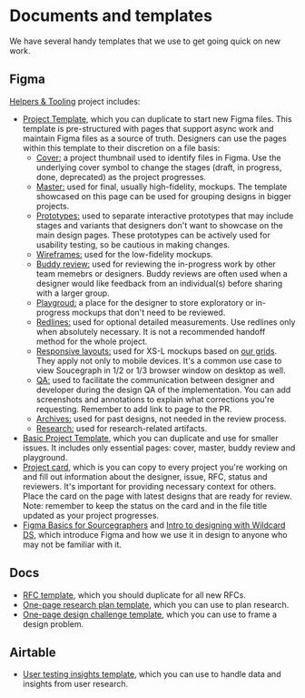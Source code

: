 # Documents and templates

We have several handy templates that we use to get going quick on new work.

## Figma

[Helpers & Tooling](https://www.figma.com/files/project/12944215/Helpers-%26-Tooling?fuid=872030793297791611) project includes:

- [Project Template](https://www.figma.com/file/JzufQnpTQtreyfnA3qpmfz/Project-Template), which you can duplicate to start new Figma files. This template is pre-structured with pages that support async work and maintain Figma files as a source of truth. Designers can use the pages within this template to their discretion on a file basis:
  - [Cover:](https://www.figma.com/file/JzufQnpTQtreyfnA3qpmfz/?node-id=0%3A1) a project thumbnail used to identify files in Figma. Use the underlying cover symbol to change the stages (draft, in progress, done, deprecated) as the project progresses.
  - [Master:](https://www.figma.com/file/JzufQnpTQtreyfnA3qpmfz/?node-id=246%3A11) used for final, usually high-fidelity, mockups. The template showcased on this page can be used for grouping designs in bigger projects.
  - [Prototypes:](https://www.figma.com/file/JzufQnpTQtreyfnA3qpmfz/?node-id=262%3A11) used to separate interactive prototypes that may include stages and variants that designers don't want to showcase on the main design pages. These prototypes can be actively used for usability testing, so be cautious in making changes.
  - [Wireframes:](https://www.figma.com/file/JzufQnpTQtreyfnA3qpmfz/?node-id=103%3A3) used for the low-fidelity mockups.
  - [Buddy review:](https://www.figma.com/file/JzufQnpTQtreyfnA3qpmfz/?node-id=260%3A11) used for reviewing the in-progress work by other team memebrs or designers. Buddy reviews are often used when a designer would like feedback from an individual(s) before sharing with a larger group.
  - [Playgroud:](https://www.figma.com/file/JzufQnpTQtreyfnA3qpmfz/?node-id=246%3A12) a place for the designer to store exploratory or in-progress mockups that don't need to be reviewed.
  - [Redlines:](https://www.figma.com/file/JzufQnpTQtreyfnA3qpmfz/?node-id=291%3A227) used for optional detailed measurements. Use redlines only when absolutely necessary. It is not a recommended handoff method for the whole project.
  - [Responsive layouts:](https://www.figma.com/file/JzufQnpTQtreyfnA3qpmfz/?node-id=302%3A227) used for XS-L mockups based on [our grids](https://www.figma.com/file/8qNcDzOXLj1hcOM76WDPN9/?node-id=914%3A0). They apply not only to mobile devices. It's a common use case to view Soucegraph in 1/2 or 1/3 browser window on desktop as well.
  - [QA:](https://www.figma.com/file/JzufQnpTQtreyfnA3qpmfz/?node-id=291%3A228) used to facilitate the communication between designer and developer during the design QA of the implementation. You can add screenshots and annotations to explain what corrections you're requesting. Remember to add link to page to the PR.
  - [Archives:](https://www.figma.com/file/JzufQnpTQtreyfnA3qpmfz/?node-id=291%3A229) used for past designs, not needed in the review process.
  - [Research:](https://www.figma.com/file/JzufQnpTQtreyfnA3qpmfz/?node-id=246%3A13) used for research-related artifacts.
- [Basic Project Template](https://www.figma.com/file/YYEGdPNU4zirLS0uWfoYWW/Basic-Project-Template?node-id=0%3A1), which you can duplicate and use for smaller issues. It includes only essential pages: cover, master, buddy review and playground.
- [Project card](https://www.figma.com/file/8qNcDzOXLj1hcOM76WDPN9/🛠Project-Tools?node-id=1%3A203), which is you can copy to every project you're working on and fill out information about the designer, issue, RFC, status and reviewers. It's important for providing necessary context for others. Place the card on the page with latest designs that are ready for review. Note: remember to keep the status on the card and in the file title updated as your project progresses.
- [Figma Basics for Sourcegraphers](https://www.figma.com/file/JH7GVilasQ11c9DdjpZUIF/Figma-for-Sourcegraphers-Part-1) and [Intro to designing with Wildcard DS](https://www.figma.com/file/DrlzSZOwHqIgmpHwMqCWOs/Intro-to-designing-with-Wildcard-DS), which introduce Figma and how we use it in design to anyone who may not be familiar with it.

## Docs

- [RFC template](https://docs.google.com/document/d/1vUp1A-j5xxnPn_rv3x3rWo8tbXJhIA5NggHLU6UofUc/edit?usp=sharing), which you should duplicate for all new RFCs.
- [One-page research plan template](https://docs.google.com/document/d/14xwjn7y6H5JbJEFOqNtlZD54u6etUZt_oHrOHLwmrtg/edit?usp=sharing), which you can use to plan research.
- [One-page design challenge template](https://docs.google.com/document/d/1sEAZAl4NXTY5R1aklPv70_gg-ASbQDgqy0bT5fnJhoU/edit?usp=sharing), which you can use to frame a design problem.

## Airtable

- [User testing insights template](https://airtable.com/invite/l?inviteId=invIqYSM6f67GU0cQ&inviteToken=56433326c701d77869d29d1fb9ba52b6d90217d1d610b78366d884babaa020b2&utm_source=email), which you can use to handle data and insights from user research.
